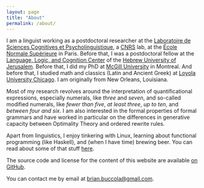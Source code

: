 ```yaml
---
layout: page
title: "About"
permalink: /about/
---
```


I am a linguist working as a postdoctoral researcher at the [Laboratoire de
Sciences Cognitives et Psycholinguistique][lscp], a [CNRS][cnrs] lab, at the
[École Normale Supérieure][ens] in Paris. Before that, I was a postdoctoral
fellow at the [Language, Logic, and Cognition Center][llcc] of the [Hebrew
University of Jerusalem][huji]. Before that, I did my PhD at [McGill
University][mcgill] in Montreal. And before that, I studied math and classics
(Latin and Ancient Greek) at [Loyola University Chicago][luc]. I am originally
from New Orleans, Louisiana.

[lscp]: http://www.lscp.net/
[cnrs]: http://www.cnrs.fr/
[ens]: http://www.ens.fr/
[llcc]: https://scholars.huji.ac.il/llcc
[huji]: https://new.huji.ac.il/
[mcgill]: https://www.mcgill.ca/
[luc]: http://www.luc.edu/

Most of my research revolves around the interpretation of quantificational
expressions, especially numerals, like *three* and *seven*, and so-called
modified numerals, like *fewer than five*, *at least three*, *up to ten*, and
*between four and six*. I am also interested in the formal properties of formal
grammars and have worked in particular on the differences in generative
capacity between Optimality Theory and ordered rewrite rules.

Apart from linguistics, I enjoy tinkering with Linux, learning about functional
programming (like Haskell), and (when I have time) brewing beer. You can read
about some of that stuff [here](/blog/).

The source code and license for the content of this website are available [on
GitHub][repo].

You can contact me by email at [brian.buccola@gmail.com][email].

[me-gh]: https://github.com/brianbuccola
[repo]: https://github.com/brianbuccola/brianbuccola.github.io
[email]: mailto:brian.buccola@gmail.com
